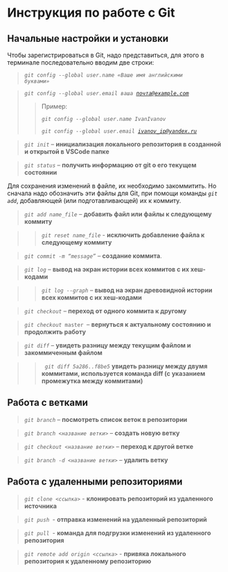 # Инструкция по работе с Git

## Начальные настройки и установки

Чтобы зарегистрироваться в Git, надо представиться, для этого в терминале последовательно вводим две строки:
><code>*git config --global user.name «Ваше имя английскими буквами»*</code>

><code>*git config --global user.email ваша почта@example.com*</code> 
>>Пример:
>>
>><code>*git config --global user.name IvanIvanov*</code>
>>
>><code>*git config --global user.email ivanov_ip@yandex.ru*</code>

><code>*git init*</code> – **инициализация локального репозитория в созданной и открытой в VSCode папке**

><code>*git status*</code> – **получить информацию от git о его текущем состоянии**

 Для сохранения изменений в файле, их необходимо закоммитить. Но сначала надо обозначить эти файлы для Git, при помощи команды <code>*git add*</code>, добавляющей (или подготавливающей) их к коммиту.

><code>*git add name_file*</code> – **добавить файл или файлы к следующему коммиту**

>><code>*git reset name_file*</code> - **исключить добавление файла к следующему коммиту**

><code>*git commit -m “message”*</code> – **создание коммита**.

><code>*git log*</code> – **вывод на экран истории всех коммитов с их хеш-кодами**

>><code>*git log --graph*</code> – **вывод на экран древовидной истории всех коммитов с их хеш-кодами**

><code>*git checkout*</code> – **переход от одного коммита к другому**

><code>*git checkout* master </code>– **вернуться к актуальному состоянию и продолжить работу**

><code>*git diff*</code> – **увидеть разницу между текущим файлом и закоммиченным файлом**

>><code> *git diff 5a286..f8be5*</code> 
 **увидеть разницу между двумя коммитами, используется команда diff (с указанием промежутка между коммитами)**

## Работа с ветками

><code>*git branch*</code> – **посмотреть список веток в репозитории**

><code>*git branch <название ветки>*</code> – **создать новую ветку**

><code>*git checkout <название ветки>*</code> – **переход к другой ветке**

><code>*git branch -d <название ветки>*</code> – **удалить ветку**

## Работа с удаленными репозиториями

><code>*git clone <ссылка>*</code> - **клонировать репозиторий из удаленного источника**

><code>*git push* </code>- **отправка изменений на удаленный репозиторий**

><code>*git pull* </code>- **команда для подгрузки изменений из удаленного репозитория**

><code>*git remote add origin <ссылка>*</code> - **привяка локального репозитория к удаленному репозиторию**
